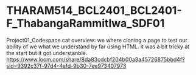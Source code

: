 # THARAM514_BCL2401_BCL2401-F_ThabangaRammitlwa_SDF01
 Project01_Codespace cat overview: we where cloning a page to test our ability of we what we understand by far using HTML. it was a bit tricky at the start but it got understanble. 
 https://www.loom.com/share/8da83cdcbf204b00a3a45726875bbd4f?sid=9392c37f-97d4-4efd-9b30-7ee973407973
